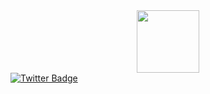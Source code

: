 <div id="header" align="center">
  <img src="https://media2.giphy.com/media/v1.Y2lkPTc5MGI3NjExaHZzN2Q5Y2Zqb3FsY2ZyM3FpcTJrbTZieml3MTF6NWRqNjNkN3BubiZlcD12MV9pbnRlcm5hbF9naWZfYnlfaWQmY3Q9cw/jdPMeyv9rn0hZHh8n9/giphy.gif" width="100"/>
</div>
<div id="badges">
  <a href="https://t.me/krvalexdev">
    <img src="https://img.shields.io/badge/Telegram-blue?style=for-the-badge&logo=twitter&logoColor=white" alt="Twitter Badge"/>
  </a>
</div>

